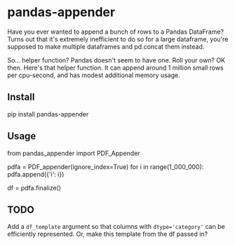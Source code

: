 # pandas-appender

Have you ever wanted to append a bunch of rows to a Pandas DataFrame? Turns out that
it's extremely inefficient to do so for a large dataframe, you're supposed to make
multiple dataframes and pd.concat them instead.

So... helper function? Pandas doesn't seem to have one. Roll your own?
OK then. Here's that helper function. It can append around 1 million small
rows per cpu-second, and has modest additional memory usage.

## Install

pip install pandas-appender

## Usage

from pandas_appender import PDF_Appender

pdfa = PDF_appender(ignore_index=True)
for i in range(1_000_000):
    pdfa.append({'i': i})

df = pdfa.finalize()

## TODO

Add a `df_template` argument so that columns with `dtype='category'`
can be efficiently represented. Or, make this template from the df
passed in?

